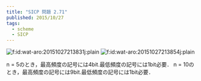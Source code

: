 ```yaml
---
title: "SICP 問題 2.71"
published: 2015/10/27
tags:
  - scheme
  - SICP
---
```


<p><span itemscope itemtype="http://schema.org/Photograph"><img src="http://cdn-ak.f.st-hatena.com/images/fotolife/w/wat-aro/20151027/20151027213831.jpg" alt="f:id:wat-aro:20151027213831j:plain" title="f:id:wat-aro:20151027213831j:plain" class="hatena-fotolife" itemprop="image"></span>
<span itemscope itemtype="http://schema.org/Photograph"><img src="http://cdn-ak.f.st-hatena.com/images/fotolife/w/wat-aro/20151027/20151027213854.jpg" alt="f:id:wat-aro:20151027213854j:plain" title="f:id:wat-aro:20151027213854j:plain" class="hatena-fotolife" itemprop="image"></span></p>

<p>n = 5のとき，最高頻度の記号には4bit.最低頻度の記号には1bit必要．
n = 10のとき，最高頻度の記号には9bit.最低頻度の記号には1bit必要．</p>

